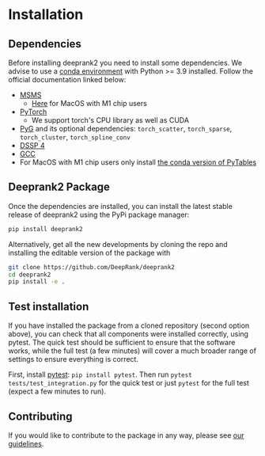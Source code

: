 # Installation

## Dependencies

Before installing deeprank2 you need to install some dependencies. We advise to use a [conda environment](https://conda.io/projects/conda/en/latest/user-guide/tasks/manage-environments.html) with Python >= 3.9 installed. Follow the official documentation linked below:

* [MSMS](https://ssbio.readthedocs.io/en/latest/instructions/msms.html)
  * [Here](https://ssbio.readthedocs.io/en/latest/instructions/msms.html) for MacOS with M1 chip users
* [PyTorch](https://pytorch.org/get-started/locally/)
  * We support torch's CPU library as well as CUDA
* [PyG](https://pytorch-geometric.readthedocs.io/en/latest/install/installation.html) and its optional dependencies: `torch_scatter`, `torch_sparse`, `torch_cluster`, `torch_spline_conv`
* [DSSP 4](https://swift.cmbi.umcn.nl/gv/dssp/)
* [GCC](https://gcc.gnu.org/install/)
* For MacOS with M1 chip users only install [the conda version of PyTables](https://www.pytables.org/usersguide/installation.html)

## Deeprank2 Package

Once the dependencies are installed, you can install the latest stable release of deeprank2 using the PyPi package manager:

```bash
pip install deeprank2
```

Alternatively, get all the new developments by cloning the repo and installing the editable version of the package with

```bash
git clone https://github.com/DeepRank/deeprank2
cd deeprank2
pip install -e .
```

## Test installation

If you have installed the package from a cloned repository (second option above), you can check that all components were installed correctly, using pytest.
The quick test should be sufficient to ensure that the software works, while the full test (a few minutes) will cover a much broader range of settings to ensure everything is correct.

First, install [pytest](https://docs.pytest.org/): `pip install pytest`.
Then run `pytest tests/test_integration.py` for the quick test or just `pytest` for the full test (expect a few minutes to run).

## Contributing
If you would like to contribute to the package in any way, please see [our guidelines](CONTRIBUTING.rst).
